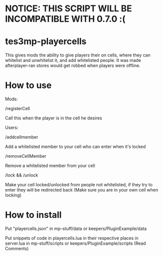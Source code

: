 # NOTICE: THIS SCRIPT WILL BE INCOMPATIBLE WITH 0.7.0 :(

# tes3mp-playercells

This gives mods the ability to give players their on cells, where they can whitelist and unwhitelist it, and add whitelisted people. It was made afterplayer-ran stores would get robbed when players were offline.

# How to use


Mods:
  
  /registerCell <pid>

Call this when the player is in the cell he desires

Users:

  /addcellmember <pid>

Add a whitelisted member to your cell who can enter when it's locked

  /removeCellMember <pid>
  
Remove a whitelisted member from your cell

  /lock && /unlock
  
Make your cell locked/unlocked from people not whitelisted, if they try to enter they will be redirected back (Make sure you are in your own cell when locking)

# How to install


Put "playercells.json" in mp-stuff/data or keepers/PluginExample/data

Put snippets of code in playercells.lua in their respective places in server.lua in mp-stuff/scripts or keepers/PluginExample/scripts (Read Comments)
